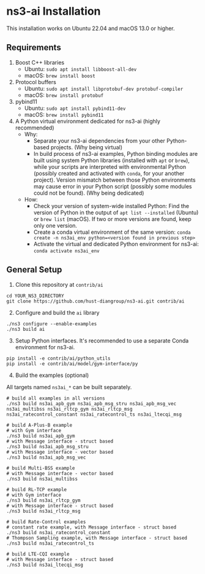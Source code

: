 # ns3-ai Installation

This installation works on Ubuntu 22.04 and macOS 13.0 or higher.

## Requirements

1. Boost C++ libraries
    - Ubuntu: `sudo apt install libboost-all-dev`
    - macOS: `brew install boost`
2. Protocol buffers
    - Ubuntu: `sudo apt install libprotobuf-dev protobuf-compiler`
    - macOS: `brew install protobuf`
3. pybind11
    - Ubuntu: `sudo apt install pybind11-dev`
    - macOS: `brew install pybind11`
4. A Python virtual environment dedicated for ns3-ai (highly recommended)
    - Why: 
        - Separate your ns3-ai dependencies from your other Python-based projects. (Why being virtual)
        - In build process of ns3-ai examples, Python binding modules are built using system Python libraries (installed with `apt` or `brew`), while your scripts are interpreted with environmental Python (possibly created and activated with `conda`, for your another project). Version mismatch between those Python environments may cause error in your Python script (possibly some modules could not be found). (Why being dedicated)
    - How:
        - Check your version of system-wide installed Python: Find the version of Python in the output of `apt list --installed` (Ubuntu) or `brew list` (macOS). If two or more versions are found, keep only one version.
        - Create a conda virtual environment of the same version: `conda create -n ns3ai_env python=<version found in previous step>`
        - Activate the virtual and dedicated Python environment for ns3-ai: `conda activate ns3ai_env`

## General Setup

1. Clone this repository at `contrib/ai`

```shell
cd YOUR_NS3_DIRECTORY
git clone https://github.com/hust-diangroup/ns3-ai.git contrib/ai
```

2. Configure and build the `ai` library

```shell
./ns3 configure --enable-examples
./ns3 build ai
```

3. Setup Python interfaces. It's recommended to use a separate Conda environment
for ns3-ai.

```shell
pip install -e contrib/ai/python_utils
pip install -e contrib/ai/model/gym-interface/py
```

4. Build the examples (optional)

All targets named `ns3ai_*` can be built separately.

```shell
# build all examples in all versions
./ns3 build ns3ai_apb_gym ns3ai_apb_msg_stru ns3ai_apb_msg_vec ns3ai_multibss ns3ai_rltcp_gym ns3ai_rltcp_msg ns3ai_ratecontrol_constant ns3ai_ratecontrol_ts ns3ai_ltecqi_msg

# build A-Plus-B example
# with Gym interface
./ns3 build ns3ai_apb_gym
# with Message interface - struct based
./ns3 build ns3ai_apb_msg_stru
# with Message interface - vector based
./ns3 build ns3ai_apb_msg_vec

# build Multi-BSS example
# with Message interface - vector based
./ns3 build ns3ai_multibss

# build RL-TCP example
# with Gym interface
./ns3 build ns3ai_rltcp_gym
# with Message interface - struct based
./ns3 build ns3ai_rltcp_msg

# build Rate-Control examples
# constant rate example, with Message interface - struct based
./ns3 build ns3ai_ratecontrol_constant
# Thompson Sampling example, with Message interface - struct based
./ns3 build ns3ai_ratecontrol_ts

# build LTE-CQI example
# with Message interface - struct based
./ns3 build ns3ai_ltecqi_msg
```
